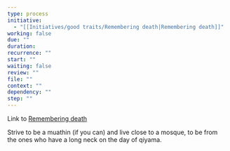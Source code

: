 ```yaml
---
type: process
initiative:
  - "[[Initiatives/good traits/Remembering death|Remembering death]]"
working: false
due: ""
duration: 
recurrence: ""
start: ""
waiting: false
review: ""
file: ""
context: ""
dependency: ""
step: ""
---
```


Link to [Remembering death](Initiatives/good%20traits/Remembering%20death.md)

Strive to be a muathin (if you can) and live close to a mosque, to be from the ones who have a long neck on the day of qiyama.
